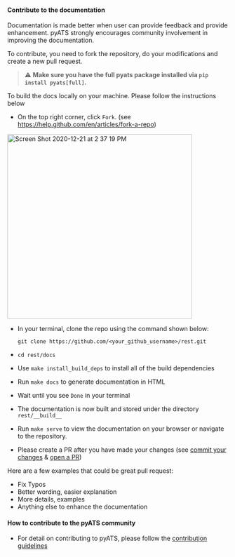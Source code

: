 #### Contribute to the documentation

Documentation is made better when user can provide feedback and provide enhancement. pyATS strongly encourages community involvement in improving the documentation.

To contribute, you need to fork the repository, do your modifications and create a new pull request. 

> :warning: **Make sure you have the full pyats package installed via ```pip install pyats[full]```.**

To build the docs locally on your machine. Please follow the instructions below 

  - On the top right corner, click ```Fork```. (see https://help.github.com/en/articles/fork-a-repo)

<img width="421" alt="Screen Shot 2020-12-21 at 2 37 19 PM" src="https://user-images.githubusercontent.com/30438439/102815289-1e75e700-439a-11eb-92bc-e424ddce9758.png">

  - In your terminal, clone the repo using the command shown below: 
    ```shell
    git clone https://github.com/<your_github_username>/rest.git
    ```

  - ```cd rest/docs```
  
  - Use ```make install_build_deps```  to install all of the build dependencies
  
  - Run ```make docs``` to generate documentation in HTML

  - Wait until you see ```Done``` in your terminal
  
  - The documentation is now built and stored under the directory 
  ```rest/__build__```

  - Run ```make serve``` to view the documentation on your browser or navigate to the repository.
    
  - Please create a PR after you have made your changes (see [commit your changes](https://pubhub.devnetcloud.com/media/pyats-development-guide/docs/contribute/contribute.html#commit-your-changes) & [open a PR](https://pubhub.devnetcloud.com/media/pyats-development-guide/docs/contribute/contribute.html#open-a-pull-request))

Here are a few examples that could be great pull request:

- Fix Typos
- Better wording, easier explanation
- More details, examples
- Anything else to enhance the documentation

#### How to contribute to the pyATS community

- For detail on contributing to pyATS, please follow the [contribution guidelines](https://pubhub.devnetcloud.com/media/pyats-development-guide/docs/contribute/contribute.html#)
